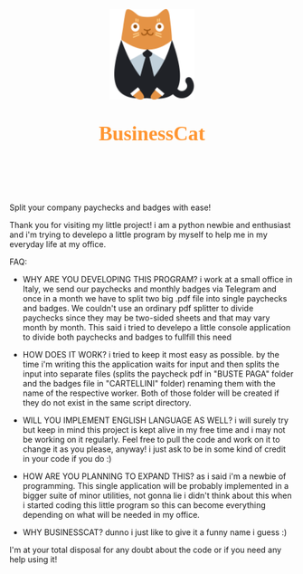 
<p align="center"><img width="150" height="160" src="https://github.com/TheUruz/BusinessCat/blob/main/config_files/imgs/BusinessCat.png?raw=true"/></p>
<p align="center" style="font-family:Calibri,serif; font-size:36px; font-weight:900; color:#ff9632">BusinessCat</p>

<br><br><br>

Split your company paychecks and badges with ease!

Thank you for visiting my little project! i am a python newbie and enthusiast and i'm trying to develepo a little program by myself to help me in my everyday life at my office.

FAQ:

- WHY ARE YOU DEVELOPING THIS PROGRAM?
i work at a small office in Italy, we send our paychecks and monthly badges via Telegram and once in a month we have to split two big .pdf file into single paychecks and badges. We couldn't use an ordinary pdf splitter to divide paychecks since they may be two-sided sheets and that may vary month by month. This said i tried to develepo a little console application to divide both paychecks and badges to fullfill this need

- HOW DOES IT WORK?
i tried to keep it most easy as possible. by the time i'm writing this the application waits for input and then splits the input into separate files (splits the paycheck pdf in "BUSTE PAGA" folder and the badges file in "CARTELLINI" folder) renaming them with the name of the respective worker. Both of those folder will be created if they do not exist in the same script directory.

- WILL YOU IMPLEMENT ENGLISH LANGUAGE AS WELL?
i will surely try but keep in mind this project is kept alive in my free time and i may not be working on it regularly. Feel free to pull the code and work on it to change it as you please, anyway! i just ask to be in some kind of credit in your code if you do :)

- HOW ARE YOU PLANNING TO EXPAND THIS?
as i said i'm a newbie of programming. This single application will be probably implemented in a bigger suite of minor utilities, not gonna lie i didn't think about this when i started coding this little program so this can become everything depending on what will be needed in my office.

- WHY BUSINESSCAT?
dunno i just like to give it a funny name i guess :)


I'm at your total disposal for any doubt about the code or if you need any help using it! 
